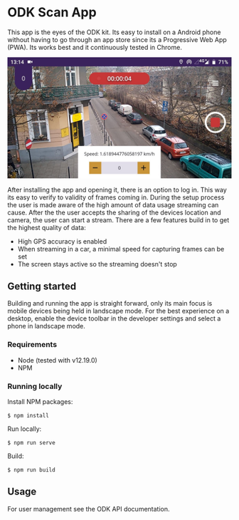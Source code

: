 # ODK Scan App

This app is the eyes of the ODK kit. Its easy to install on a Android phone without having to go through an app store since its a Progressive Web App (PWA). Its works best and it continuously tested in Chrome.

![ODK Scan App streaming](../images/odk-app-screenshot-streaming-1.jpg)

After installing the app and opening it, there is an option to log in. This way its easy to verify to validity of frames coming in. During the setup process the user is made aware of the high amount of data usage streaming can cause. After the the user accepts the sharing of the devices location and camera, the user can start a stream. There are a few features build in to get the highest quality of data:

- High GPS accuracy is enabled
- When streaming in a car, a minimal speed for capturing frames can be set
- The screen stays active so the streaming doesn't stop

## Getting started

Building and running the app is straight forward, only its main focus is mobile devices being held in landscape mode. For the best experience on a desktop, enable the device toolbar in the developer settings and select a phone in landscape mode.

### Requirements

- Node (tested with v12.19.0)
- NPM

### Running locally

Install NPM packages:
```
$ npm install
```

Run locally:
```
$ npm run serve
```

Build:
```
$ npm run build
```

## Usage

For user management see the ODK API documentation.